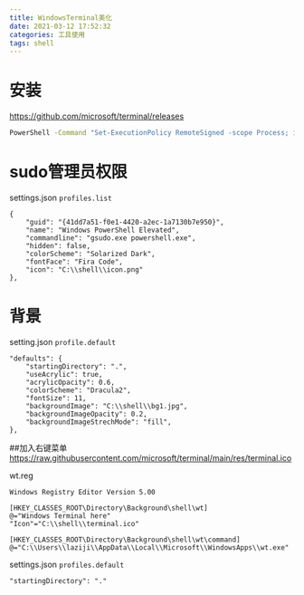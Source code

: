 ```yaml
---
title: WindowsTerminal美化
date: 2021-03-12 17:52:32
categories: 工具使用
tags: shell
---
```


# 安装
https://github.com/microsoft/terminal/releases

```cmd
PowerShell -Command "Set-ExecutionPolicy RemoteSigned -scope Process; iwr -useb https://raw.githubusercontent.com/gerardog/gsudo/master/installgsudo.ps1 | iex"
```

# sudo管理员权限
settings.json `profiles.list`
```
{
    "guid": "{41dd7a51-f0e1-4420-a2ec-1a7130b7e950}",
    "name": "Windows PowerShell Elevated",
    "commandline": "gsudo.exe powershell.exe",
    "hidden": false,
    "colorScheme": "Solarized Dark",
    "fontFace": "Fira Code",
    "icon": "C:\\shell\\icon.png"
},
```

# 背景
setting.json `profile.default`
```
"defaults": {
    "startingDirectory": ".",
    "useAcrylic": true,
    "acrylicOpacity": 0.6,
    "colorScheme": "Dracula2",
    "fontSize": 11,
    "backgroundImage": "C:\\shell\\bg1.jpg",
    "backgroundImageOpacity": 0.2,
    "backgroundImageStrechMode": "fill",
},
```


##加入右键菜单
https://raw.githubusercontent.com/microsoft/terminal/main/res/terminal.ico


wt.reg
```text
Windows Registry Editor Version 5.00

[HKEY_CLASSES_ROOT\Directory\Background\shell\wt]
@="Windows Terminal here"
"Icon"="C:\\shell\\terminal.ico"

[HKEY_CLASSES_ROOT\Directory\Background\shell\wt\command]
@="C:\\Users\\laziji\\AppData\\Local\\Microsoft\\WindowsApps\\wt.exe"
```

settings.json `profiles.default`
```
"startingDirectory": "."
```